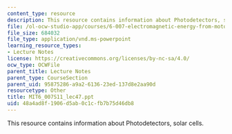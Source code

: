 ```yaml
---
content_type: resource
description: This resource contains information about Photodetectors, solar cells.
file: /ol-ocw-studio-app/courses/6-007-electromagnetic-energy-from-motors-to-lasers-spring-2011/48a4ad8f1906d5ab0c1cfb7b75d46db8_MIT6_007S11_lec47.ppt
file_size: 684032
file_type: application/vnd.ms-powerpoint
learning_resource_types:
- Lecture Notes
license: https://creativecommons.org/licenses/by-nc-sa/4.0/
ocw_type: OCWFile
parent_title: Lecture Notes
parent_type: CourseSection
parent_uid: 95875286-a9a2-6136-23ed-137d8e2aa90d
resourcetype: Other
title: MIT6_007S11_lec47.ppt
uid: 48a4ad8f-1906-d5ab-0c1c-fb7b75d46db8
---
```

This resource contains information about Photodetectors, solar cells.